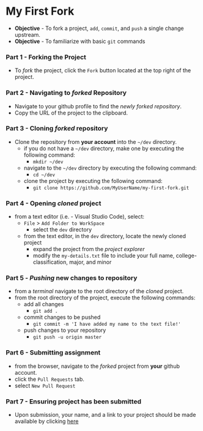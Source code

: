 # My First Fork
* **Objective** - To fork a project, `add`, `commit`, and `push` a single change upstream.
* **Objective** - To familiarize with basic `git` commands

### Part 1 - Forking the Project
* To _fork_ the project, click the `Fork` button located at the top right of the project.


### Part 2 - Navigating to _forked_ Repository
* Navigate to your github profile to find the _newly forked repository_.
* Copy the URL of the project to the clipboard.

### Part 3 - Cloning _forked_ repository
* Clone the repository from **your account** into the `~/dev` directory.
  * if you do not have a `~/dev` directory, make one by executing the following command:
    * `mkdir ~/dev`
  * navigate to the `~/dev` directory by executing the following command:
    * `cd ~/dev`
  * clone the project by executing the following command:
    * `git clone https://github.com/MyUserName/my-first-fork.git`

### Part 4 - Opening _cloned_ project
* from a text editor (i.e. - Visual Studio Code), select:
  * `File` > `Add Folder to WorkSpace`
    * select the `dev` directory 
  * from the text editor, in the `dev` directory, locate the newly cloned project
    * expand the project from the _project explorer_
    * modify the `my-details.txt` file to include your full name, college-classification, major, and minor
  
 ### Part 5 - _Pushing_ new changes to repository
 * from a _terminal_ navigate to the root directory of the _cloned_ project.
  * from the root directory of the project, execute the following commands:
    * add all changes
      * `git add .`
    * commit changes to be pushed
      * `git commit -m 'I have added my name to the text file!'`
    * push changes to your repository
      * `git push -u origin master`

### Part 6 - Submitting assignment
* from the browser, navigate to the _forked_ project from **your** github account.
* click the `Pull Requests` tab.
* select `New Pull Request`

### Part 7 - Ensuring project has been submitted
* Upon submission, your name, and a link to your project should be made available by clicking [here](https://github.com/CodeDifferently/git.my-first-fork/pulls)
